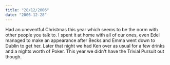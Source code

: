 ```yaml
---
title: "28/12/2006"
date: "2006-12-28"
---
```

Had an uneventful Christmas this year which seems to be the norm with other people you talk to. I spent it at home with all of our ones, even Edel managed to make an appearance after Becks and Emma went down to Dublin to get her. Later that night we had Ken over as usual for a few drinks and a nights worth of Poker. This year we didn't have the Trivial Pursuit out though.